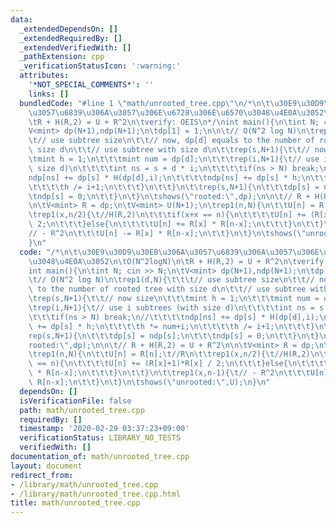 ```yaml
---
data:
  _extendedDependsOn: []
  _extendedRequiredBy: []
  _extendedVerifiedWith: []
  _pathExtension: cpp
  _verificationStatusIcon: ':warning:'
  attributes:
    '*NOT_SPECIAL_COMMENTS*': ''
    links: []
  bundledCode: "#line 1 \"math/unrooted_tree.cpp\"\n/*\n\t\u30E9\u30D9\u30EB\u306A\
    \u3057\u6839\u306A\u3057\u306E\u6728\u306E\u6570\u3048\u4E0A\u3052\n\tO(N^2logN)\n\
    \tR + H(R,2) = U + R^2\n\tverify: OEIS\n*/\nint main(){\n\tint N; cin >> N;\n\t\
    V<mint> dp(N+1),ndp(N+1);\n\tdp[1] = 1;\n\n\t// O(N^2 log N)\n\trep1(d,N){\t\t\
    \t// use subtree size\n\t\t// now, dp[d] equals to the number of rooted tree with\
    \ size d\n\t\t// use subtree with size d\n\t\trep(s,N+1){\t\t// now size\n\t\t\
    \tmint h = 1;\n\t\t\tmint num = dp[d];\n\t\t\trep(i,N+1){\t// use i subtrees (with\
    \ size d)\n\t\t\t\tint ns = s + d * i;\n\t\t\t\tif(ns > N) break;\n//\t\t\t\t\
    ndp[ns] += dp[s] * H(dp[d],i);\n\t\t\t\tndp[ns] += dp[s] * h;\n\t\t\t\th *= num+i;\n\
    \t\t\t\th /= i+1;\n\t\t\t}\n\t\t}\n\t\trep(s,N+1){\n\t\t\tdp[s] = ndp[s];\n\t\t\
    \tndp[s] = 0;\n\t\t}\n\t}\n\tshows(\"rooted:\",dp);\n\n\t// R + H(R,2) = U + R^2\n\
    \n\tV<mint> R = dp;\n\tV<mint> U(N+1);\n\trep1(n,N){\n\t\tU[n] = R[n];\t//R\n\t\
    \trep1(x,n/2){\t//H(R,2)\n\t\t\tif(x+x == n){\n\t\t\t\tU[n] += (R[x]+1)*R[x] /\
    \ 2;\n\t\t\t}else{\n\t\t\t\tU[n] += R[x] * R[n-x];\n\t\t\t}\n\t\t}\n\t\trep1(x,n-1){\t\
    // - R^2\n\t\t\tU[n] -= R[x] * R[n-x];\n\t\t}\n\t}\n\tshows(\"unrooted:\",U);\n\
    }\n"
  code: "/*\n\t\u30E9\u30D9\u30EB\u306A\u3057\u6839\u306A\u3057\u306E\u6728\u306E\u6570\
    \u3048\u4E0A\u3052\n\tO(N^2logN)\n\tR + H(R,2) = U + R^2\n\tverify: OEIS\n*/\n\
    int main(){\n\tint N; cin >> N;\n\tV<mint> dp(N+1),ndp(N+1);\n\tdp[1] = 1;\n\n\
    \t// O(N^2 log N)\n\trep1(d,N){\t\t\t// use subtree size\n\t\t// now, dp[d] equals\
    \ to the number of rooted tree with size d\n\t\t// use subtree with size d\n\t\
    \trep(s,N+1){\t\t// now size\n\t\t\tmint h = 1;\n\t\t\tmint num = dp[d];\n\t\t\
    \trep(i,N+1){\t// use i subtrees (with size d)\n\t\t\t\tint ns = s + d * i;\n\t\
    \t\t\tif(ns > N) break;\n//\t\t\t\tndp[ns] += dp[s] * H(dp[d],i);\n\t\t\t\tndp[ns]\
    \ += dp[s] * h;\n\t\t\t\th *= num+i;\n\t\t\t\th /= i+1;\n\t\t\t}\n\t\t}\n\t\t\
    rep(s,N+1){\n\t\t\tdp[s] = ndp[s];\n\t\t\tndp[s] = 0;\n\t\t}\n\t}\n\tshows(\"\
    rooted:\",dp);\n\n\t// R + H(R,2) = U + R^2\n\n\tV<mint> R = dp;\n\tV<mint> U(N+1);\n\
    \trep1(n,N){\n\t\tU[n] = R[n];\t//R\n\t\trep1(x,n/2){\t//H(R,2)\n\t\t\tif(x+x\
    \ == n){\n\t\t\t\tU[n] += (R[x]+1)*R[x] / 2;\n\t\t\t}else{\n\t\t\t\tU[n] += R[x]\
    \ * R[n-x];\n\t\t\t}\n\t\t}\n\t\trep1(x,n-1){\t// - R^2\n\t\t\tU[n] -= R[x] *\
    \ R[n-x];\n\t\t}\n\t}\n\tshows(\"unrooted:\",U);\n}\n"
  dependsOn: []
  isVerificationFile: false
  path: math/unrooted_tree.cpp
  requiredBy: []
  timestamp: '2020-02-29 03:37:23+09:00'
  verificationStatus: LIBRARY_NO_TESTS
  verifiedWith: []
documentation_of: math/unrooted_tree.cpp
layout: document
redirect_from:
- /library/math/unrooted_tree.cpp
- /library/math/unrooted_tree.cpp.html
title: math/unrooted_tree.cpp
---
```

